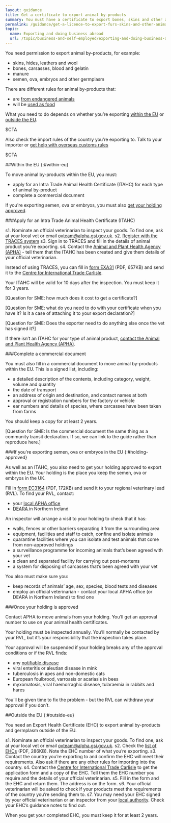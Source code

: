 ```yaml
---
layout: guidance
title: Get a certificate to export animal by-products
summary: You must have a certificate to export bones, skins and other animal by-products.
permalink: /guidance/get-a-licence-to-export-furs-skins-and-other-animal-products.html
topic:
  name: Exporting and doing business abroad
  url: /topic/business-and-self-employed/exporting-and-doing-business-abroad.html
---
```


You need permission to export animal by-products, for example:

* skins, hides, leathers and wool   
* bones, carsasses, blood and gelatin
* manure
* semen, ova, embryos and other germplasm

There are different rules for animal by-products that:

- are [from endangered animals](/guidance/get-a-licence-to-export-circus-endangered-research-animals.html#endangered-animals)
- will be [used as food](/guidance/get-a-licence-to-export-food-and-agricultural-products.html)

What you need to do depends on whether you’re exporting [within the EU](#within-eu) or [outside the EU](#outside-eu).

$CTA

Also check the import rules of the country you’re exporting to. Talk to your importer or [get help with overseas customs rules](/answer/choosing-export-market-ukti.html)

$CTA

##Within the EU
{:#within-eu}

To move animal by-products within the EU, you must:

- apply for an Intra Trade Animal Health Certificate (ITAHC) for each type of animal by-product
- complete a commercial document

If you're exporting semen, ova or embryos, you must also [get your holding approved](#holding-approved).

###Apply for an Intra Trade Animal Health Certificate (ITAHC)

s1. Nominate an official veterinarian to inspect your goods. To find one, ask at your local vet or email <ovteam@alpha.gsi.gov.uk>.
s2. [Register with the TRACES system](https://webgate.ec.europa.eu/sanco/traces/registration/open.do)
s3. Sign in to TRACES and fill in the details of animal product you're exporting.
s4. Contact the [Animal and Plant Health Agency (APHA)](/government/organisations/animal-and-plant-health-agency/about/access-and-opening) - tell them that the ITAHC has been created and give them details of your official veterinarian.

Instead of using TRACES,  you can fill in [form EXA31](https://www.gov.uk/government/uploads/system/uploads/attachment_data/file/487419/form-exa31.pdf) (PDF, 657KB) and send it to the [Centre for International Trade Carlisle](/government/organisations/animal-and-plant-health-agency/about/access-and-opening#specialist-service-centres-ssc).

Your ITAHC will be valid for 10 days after the inspection. You must keep it for 3 years.

[Question for SME: how much does it cost to get a certificate?]

[Question for SME: what do you need to do with your certificate when you have it? Is it a case of attaching it to your export declaration?]

[Question for SME: Does the exporter need to do anything else once the vet has signed it?]

If there isn’t an ITAHC for your type of animal product, [contact the Animal and Plant Health Agency (APHA)](https://www.gov.uk/government/organisations/animal-and-plant-health-agency/about/access-and-opening#specialist-service-centres-ssc).

###Complete a commercial document

You must also fill in a commercial document to move animal by-products within the EU. This is a signed list, including:

* a detailed description of the contents, including category, weight, volume and quantity
* the date of transport
* an address of origin and destination, and contact names at both
* approval or registration numbers for the factory or vehicle
* ear numbers and details of species, where carcasses have been taken from farms

You should keep a copy for at least 2 years.

[Question for SME: Is the commercial document the same thing as a community transit declaration. If so, we can link to the guide rather than reproduce here.]

###If you're exporting semen, ova or embryos in the EU
{:#holding-approved}

As well as an ITAHC, you also need to get your holding approved to export within the EU. Your holding is the place you keep the semen, ova or embryos in the UK.

Fill in [form EC3164](https://www.gov.uk/government/uploads/system/uploads/attachment_data/file/501199/form-ec3164.pdf) (PDF, 172KB) and send it to your regional veterinary lead (RVL). To find your RVL, contact:

- your [local APHA office](www.gov.uk/government/organisations/animal-and-plant-health-agency/about/access-and-opening)
- [DEARA ](https://www.dardni.gov.uk/contact) in Northern Ireland

An inspector will arrange a visit to your holding to check that it has:

- walls, fences or other barriers separating it from the surrounding area
- equipment, facilities and staff to catch, confine and isolate animals
- quarantine facilities where you can isolate and test animals that come from non-approved holdings
- a surveillance programme for incoming animals that’s been agreed with your vet
- a clean and separated facility for carrying out post-mortems
- a system for disposing of carcasses that’s been agreed with your vet

You also must make sure you:

- keep records of animals’ age, sex, species, blood tests and diseases
- employ an official veterinarian - contact your local APHA office (or DEARA in Northern Ireland) to find one

###Once your holding is approved

Contact APHA to move animals from your holding. You’ll get an approval number to use on your animal health certificates.

Your holding must be inspected annually. You’ll normally be contacted by your RVL, but it’s your responsibility that the inspection takes place.

Your approval will be suspended if your holding breaks any of the approval conditions or if the RVL finds:

- any [notifiable disease](www.gov.uk/government/collections/notifiable-diseases-in-animals)
- viral enteritis or aleutian disease in mink
- tuberculosis in apes and non-domestic cats
- European foulbrood, varroasis or acariasis in bees
- myxomatosis, viral haemorraghic disease, tularaemia in rabbits and hares

You’ll be given time to fix the problem - but the RVL can withdraw your approval if you don’t.


##Outside the EU
{:#outside-eu}

You need an Export Health Certificate (EHC) to export animal by-products and germplasm outside of the EU. 

s1. Nominate an official veterinarian to inspect your goods. To find one, ask at your local vet or email <ovteam@alpha.gsi.gov.uk>.
s2. Check the [list of EHCs](https://www.gov.uk/government/uploads/system/uploads/attachment_data/file/479776/ehc-list.pdf) (PDF, 286KB). Note the EHC number of what you’re exporting.
s3. Contact the country you’re exporting to and confirm the EHC will meet their requirements. Also ask if there are any other rules for importing into the country.
s4. Contact the [Centre for International Trade Carlisle](/government/organisations/animal-and-plant-health-agency/about/access-and-opening#centre-for-international-trade-carlisle) to get the application form and a copy of the EHC. Tell them the EHC number you require and the details of your official veterinarian.
s5. Fill in the form and the EHC and return them. The address is on the form. 
s6. Your official veterinarian will be asked to check if your products meet the requirements of the country you’re sending them to.
s7. You may need your EHC signed by your official veterinarian or an inspector from your [local authority](/local-council). Check your EHC’s guidance notes to find out.

When you get your completed EHC, you must keep it for at least 2 years.
